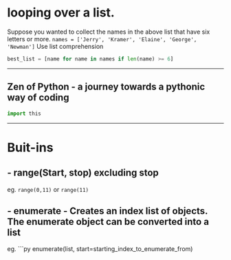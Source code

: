 #  looping over a list.
Suppose you wanted to collect the names in the above list that have six letters or more.
```names = ['Jerry', 'Kramer', 'Elaine', 'George', 'Newman']```
Use list comprehension
```py 
best_list = [name for name in names if len(name) >= 6]
```
---------------------------------------------------------------------------------------------------------------------------------------------
## Zen of Python - a journey towards a pythonic way of coding
``` py 
import this
``` 
---------------------------------------------------------------------------------------------------------------------------------------------
# Buit-ins 
## - range(Start, stop) excluding stop  
  eg.  `range(0,11)` or `range(11)`

## - enumerate - Creates an index list of objects. The enumerate object can be converted into a list
  eg. ```py 
  enumerate(list, start=starting_index_to_enumerate_from)
  ```
 
